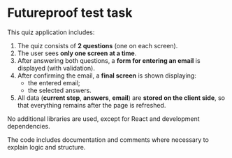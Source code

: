 # Futureproof test task

This quiz application includes:
1. The quiz consists of **2 questions** (one on each screen).
2. The user sees **only one screen at a time**.
3. After answering both questions, a **form for entering an email** is displayed (with validation).
4. After confirming the email, a **final screen** is shown displaying:
    - the entered email;
    - the selected answers.
5. All data (**current step**, **answers**, **email**) are **stored on the client side**, so that everything remains after the page is refreshed.


No additional libraries are used, except for React and development dependencies.

The code includes documentation and comments where necessary to explain logic and structure.



